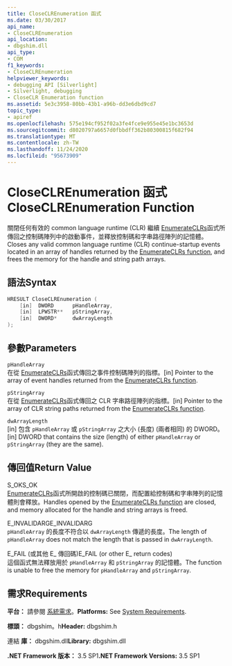 ```yaml
---
title: CloseCLREnumeration 函式
ms.date: 03/30/2017
api_name:
- CloseCLREnumeration
api_location:
- dbgshim.dll
api_type:
- COM
f1_keywords:
- CloseCLREnumeration
helpviewer_keywords:
- debugging API [Silverlight]
- Silverlight, debugging
- CloseCLR Enumeration function
ms.assetid: 5e3c3958-80bb-43b1-a96b-dd3e6dbd9cd7
topic_type:
- apiref
ms.openlocfilehash: 575e194cf952f02a3fe4fce9e955e45e1bc3653d
ms.sourcegitcommit: d8020797a6657d0fbbdff362b80300815f682f94
ms.translationtype: MT
ms.contentlocale: zh-TW
ms.lasthandoff: 11/24/2020
ms.locfileid: "95673909"
---
```

# <a name="closeclrenumeration-function"></a><span data-ttu-id="ad483-102">CloseCLREnumeration 函式</span><span class="sxs-lookup"><span data-stu-id="ad483-102">CloseCLREnumeration Function</span></span>

<span data-ttu-id="ad483-103">關閉任何有效的 common language runtime (CLR) 繼續 [EnumerateCLRs](enumerateclrs-function.md)函式所傳回之控制碼陣列中的啟動事件，並釋放控制碼和字串路徑陣列的記憶體。</span><span class="sxs-lookup"><span data-stu-id="ad483-103">Closes any valid common language runtime (CLR) continue-startup events located in an array of handles returned by the [EnumerateCLRs function](enumerateclrs-function.md), and frees the memory for the handle and string path arrays.</span></span>  
  
## <a name="syntax"></a><span data-ttu-id="ad483-104">語法</span><span class="sxs-lookup"><span data-stu-id="ad483-104">Syntax</span></span>  
  
```cpp  
HRESULT CloseCLREnumeration (  
    [in]  DWORD      pHandleArray,  
    [in]  LPWSTR**   pStringArray,  
    [in]  DWORD*     dwArrayLength  
);  
```  
  
## <a name="parameters"></a><span data-ttu-id="ad483-105">參數</span><span class="sxs-lookup"><span data-stu-id="ad483-105">Parameters</span></span>  

 `pHandleArray`  
 <span data-ttu-id="ad483-106">在從 [EnumerateCLRs](enumerateclrs-function.md)函式傳回之事件控制碼陣列的指標。</span><span class="sxs-lookup"><span data-stu-id="ad483-106">[in] Pointer to the array of event handles returned from the [EnumerateCLRs function](enumerateclrs-function.md).</span></span>  
  
 `pStringArray`  
 <span data-ttu-id="ad483-107">在從 [EnumerateCLRs](enumerateclrs-function.md)函式傳回之 CLR 字串路徑陣列的指標。</span><span class="sxs-lookup"><span data-stu-id="ad483-107">[in] Pointer to the array of CLR string paths returned from the [EnumerateCLRs function](enumerateclrs-function.md).</span></span>  
  
 `dwArrayLength`  
 <span data-ttu-id="ad483-108">[in] 包含 `pHandleArray` 或 `pStringArray` 之大小 (長度) (兩者相同) 的 DWORD。</span><span class="sxs-lookup"><span data-stu-id="ad483-108">[in] DWORD that contains the size (length) of either `pHandleArray` or `pStringArray` (they are the same).</span></span>  
  
## <a name="return-value"></a><span data-ttu-id="ad483-109">傳回值</span><span class="sxs-lookup"><span data-stu-id="ad483-109">Return Value</span></span>  

 <span data-ttu-id="ad483-110">S_OK</span><span class="sxs-lookup"><span data-stu-id="ad483-110">S_OK</span></span>  
 <span data-ttu-id="ad483-111">[EnumerateCLRs](enumerateclrs-function.md)函式所開啟的控制碼已關閉，而配置給控制碼和字串陣列的記憶體則會釋放。</span><span class="sxs-lookup"><span data-stu-id="ad483-111">Handles opened by the [EnumerateCLRs function](enumerateclrs-function.md) are closed, and memory allocated for the handle and string arrays is freed.</span></span>  
  
 <span data-ttu-id="ad483-112">E_INVALIDARG</span><span class="sxs-lookup"><span data-stu-id="ad483-112">E_INVALIDARG</span></span>  
 <span data-ttu-id="ad483-113">`pHandleArray` 的長度不符合以 `dwArrayLength` 傳遞的長度。</span><span class="sxs-lookup"><span data-stu-id="ad483-113">The length of `pHandleArray` does not match the length that is passed in `dwArrayLength`.</span></span>  
  
 <span data-ttu-id="ad483-114">E_FAIL (或其他 E_ 傳回碼)</span><span class="sxs-lookup"><span data-stu-id="ad483-114">E_FAIL (or other E_ return codes)</span></span>  
 <span data-ttu-id="ad483-115">這個函式無法釋放用於 `pHandleArray` 和 `pStringArray` 的記憶體。</span><span class="sxs-lookup"><span data-stu-id="ad483-115">The function is unable to free the memory for `pHandleArray` and `pStringArray`.</span></span>  
  
## <a name="requirements"></a><span data-ttu-id="ad483-116">需求</span><span class="sxs-lookup"><span data-stu-id="ad483-116">Requirements</span></span>  

 <span data-ttu-id="ad483-117">**平台：** 請參閱 [系統需求](../../get-started/system-requirements.md)。</span><span class="sxs-lookup"><span data-stu-id="ad483-117">**Platforms:** See [System Requirements](../../get-started/system-requirements.md).</span></span>  
  
 <span data-ttu-id="ad483-118">**標頭：** dbgshim。h</span><span class="sxs-lookup"><span data-stu-id="ad483-118">**Header:** dbgshim.h</span></span>  
  
 <span data-ttu-id="ad483-119">連結 **庫：** dbgshim.dll</span><span class="sxs-lookup"><span data-stu-id="ad483-119">**Library:** dbgshim.dll</span></span>  
  
 <span data-ttu-id="ad483-120">**.NET Framework 版本：** 3.5 SP1</span><span class="sxs-lookup"><span data-stu-id="ad483-120">**.NET Framework Versions:** 3.5 SP1</span></span>
